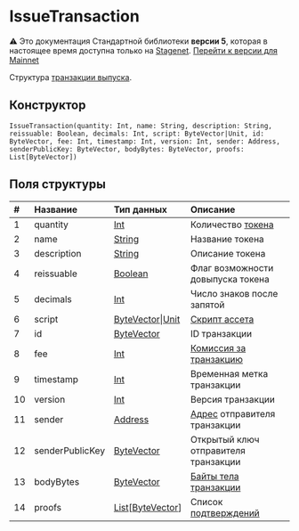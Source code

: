 # IssueTransaction

:warning: Это документация Стандартной библиотеки **версии 5**, которая в настоящее время доступна только на [Stagenet](/ru/blockchain/blockchain-network/). [Перейти к версии для Mainnet](/ru/ride/structures/transaction-structures/issue-transaction)

Структура [транзакции выпуска](/ru/blockchain/transaction-type/issue-transaction).

## Конструктор

``` ride
IssueTransaction(quantity: Int, name: String, description: String, reissuable: Boolean, decimals: Int, script: ByteVector|Unit, id: ByteVector, fee: Int, timestamp: Int, version: Int, sender: Address, senderPublicKey: ByteVector, bodyBytes: ByteVector, proofs: List[ByteVector])
```

## Поля структуры

| # | Название | Тип данных | Описание |
| :--- | :--- | :--- | :--- |
| 1 | quantity | [Int](/ru/ride/v5/data-types/int) | Количество [токена](/ru/blockchain/token/) |
| 2 | name | [String](/ru/ride/v5/data-types/string) | Название токена |
| 3 | description | [String](/ru/ride/v5/data-types/string) | Описание токена |
| 4 | reissuable | [Boolean](/ru/ride/v5/data-types/boolean) | Флаг возможности довыпуска токена |
| 5 | decimals | [Int](/ru/ride/v5/data-types/int) | Число знаков после запятой |
| 6 | script | [ByteVector](/ru/ride/v5/data-types/byte-vector)&#124;[Unit](/ru/ride/v5/data-types/unit) | [Скрипт ассета](/ru/ride/script/script-types/asset-script) |
| 7 | id | [ByteVector](/ru/ride/v5/data-types/byte-vector) | ID транзакции |
| 8 | fee | [Int](/ru/ride/v5/data-types/int) | [Комиссия за транзакцию](/ru/blockchain/transaction/transaction-fee) |
| 9 | timestamp | [Int](/ru/ride/v5/data-types/int) | Временная метка транзакции |
| 10 | version | [Int](/ru/ride/v5/data-types/int) | Версия транзакции |
| 11 | sender | [Address](/ru/ride/v5/structures/common-structures/address) | [Адрес](/ru/blockchain/account/address) отправителя транзакции |
| 12 | senderPublicKey | [ByteVector](/ru/ride/v5/data-types/byte-vector) | Открытый ключ отправителя транзакции |
| 13 | bodyBytes | [ByteVector](/ru/ride/v5/data-types/byte-vector) | [Байты тела транзакции](/ru/blockchain/glossary#б) |
| 14 | proofs | [List](/ru/ride/v5/data-types/list)[[ByteVector](/ru/ride/v5/data-types/byte-vector)] | Список [подтверждений](/ru/blockchain/transaction/transaction-proof) |
